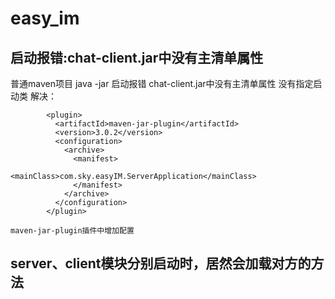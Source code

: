 # easy_im

## 启动报错:chat-client.jar中没有主清单属性
普通maven项目
java -jar 启动报错
chat-client.jar中没有主清单属性
没有指定启动类
解决：
```aidl
        <plugin>
          <artifactId>maven-jar-plugin</artifactId>
          <version>3.0.2</version>
          <configuration>
            <archive>
              <manifest>
                <mainClass>com.sky.easyIM.ServerApplication</mainClass>
              </manifest>
            </archive>
          </configuration>
        </plugin>

maven-jar-plugin插件中增加配置
```


## server、client模块分别启动时，居然会加载对方的方法